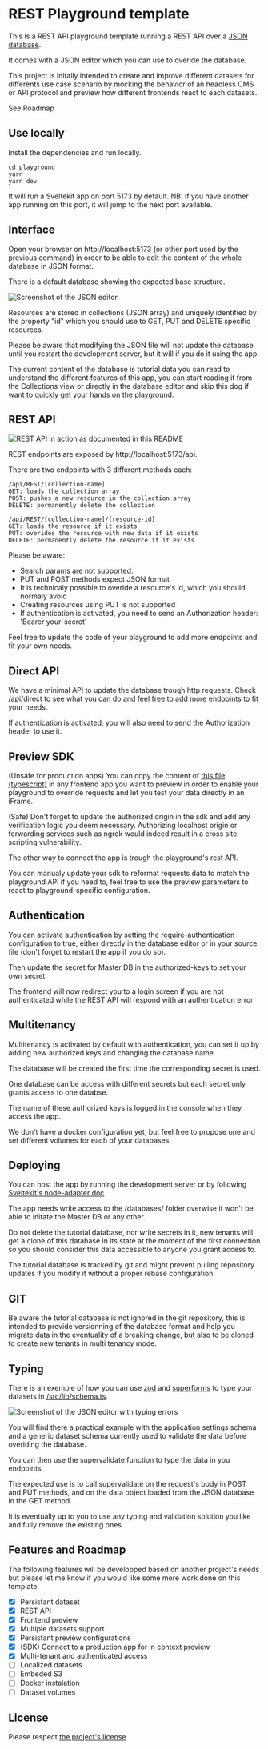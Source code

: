 # REST Playground template

This is a REST API playground template running a REST API over a [JSON database](https://www.npmjs.com/package/node-json-db).

It comes with a JSON editor which you can use to overide the database.

This project is initally intended to create and improve different datasets for differents use case scenario by mocking the behavior of an headless CMS or API protocol and preview how different frontends react to each datasets.

See Roadmap

## Use locally

Install the dependencies and run locally.
```
cd playground
yarn
yarn dev
```

It will run a Sveltekit app on port 5173 by default. 
NB: If you have another app running on this port, it will jump to the next port available.

## Interface

Open your browser on http://localhost:5173 (or other port used by the previous command) in order to be able to edit the content of the whole database in JSON format.

There is a default database showing the expected base structure.

![Screenshot of the JSON editor](https://github.com/Servant-Cities/rest-api-playground-template/blob/main/static/doc/editor.png?raw=true)

Resources are stored in collections (JSON array) and uniquely identified by the property "id" which you should use to GET, PUT and DELETE specific resources.

Please be aware that modifying the JSON file will not update the database until you restart the development server, but it will if you do it using the app.

The current content of the database is tutorial data you can read to understand the different features of this app, you can start reading it from the Collections view or directly in the database editor and skip this dog if want to quickly get your hands on the playground.


## REST API

![REST API in action as documented in this README](https://github.com/Servant-Cities/rest-api-playground-template/blob/main/static/doc/api.png?raw=true)

REST endpoints are exposed by http://localhost:5173/api.

There are two endpoints with 3 different methods each:

```
/api/REST/[collection-name]
GET: loads the collection array
POST: pushes a new resource in the collection array
DELETE: permanently delete the collection
```
```
/api/REST/[collection-name]/[resource-id]
GET: loads the resource if it exists
PUT: overides the resource with new data if it exists
DELETE: permanently delete the resource if it exists
```

Please be aware:
- Search params are not supported.
- PUT and POST methods expect JSON format
- It is technicaly possible to overide a resource's id, which you should normaly avoid
- Creating resources using PUT is not supported
- If authentication is activated, you need to send an Authorization header: 'Bearer your-secret'

Feel free to update the code of your playground to add more endpoints and fit your own needs.

## Direct API

We have a minimal API to update the database trough http requests. Check [/api/direct](https://github.com/Servant-Cities/rest-api-playground-template/blob/main/src/routes/api/direct/%5B...path%5D/%2Bserver.ts) to see what you can do and feel free to add more endpoints to fit your needs.

If authentication is activated, you will also need to send the Authorization header to use it.

## Preview SDK

(Unsafe for production apps) You can copy the content of [this file (typescript)](https://github.com/Servant-Cities/rest-api-playground-template/blob/main/src/lib/previewSDK.ts) in any frontend app you want to preview in order to enable your playground to override requests and let you test your data directly in an iFrame.

(Safe) Don't forget to update the authorized origin in the sdk and add any verification logic you deem necessary. Authorizing localhost origin or forwarding services such as ngrok would indeed result in a cross site scripting vulnerability.

The other way to connect the app is trough the playground's rest API.

You can manualy update your sdk to reformat requests data to match the playground API if you need to, feel free to use the preview parameters to react to playground-specific configuration.

## Authentication

You can activate authentication by setting the require-authentication configuration to true, either directly in the database editor or in your source file (don't forget to restart the app if you do so).

Then update the secret for Master DB in the authorized-keys to set your own secret.

The frontend will now redirect you to a login screen if you are not authenticated while the REST API will respond with an authentication error

## Multitenancy

Multitenancy is activated by default with authentication, you can set it up by adding new authorized keys and changing the database name.

The database will be created the first time the corresponding secret is used.

One database can be access with different secrets but each secret only grants access to one databse.

The name of these authorized keys is logged in the console when they access the app.

We don't have a docker configuration yet, but feel free to propose one and set different volumes for each of your databases.

## Deploying

You can host the app by running the development server or by following [Sveltekit's node-adapter doc](https://svelte.dev/docs/kit/adapter-node#Deploying)

The app needs write access to the /databases/ folder overwise it won't be able to initate the Master DB or any other.

Do not delete the tutorial database, nor write secrets in it, new tenants will get a clone of this database in its state at the moment of the first connection so you should consider this data accessible to anyone you grant access to.

The tutorial database is tracked by git and might prevent pulling repository updates if you modify it without a proper rebase configuration.

## GIT

Be aware the tutorial database is not ignored in the git repository, this is intended to provide versionning of the database format and help you migrate data in the eventuality of a breaking change, but also to be cloned to create new tenants in multi tenancy mode.

## Typing

There is an exemple of how you can use [zod](https://zod.dev/) and [superforms](https://superforms.rocks/) to type your datasets in [/src/lib/schema.ts](https://github.com/Servant-Cities/rest-api-playground-template/blob/main/src/lib/schema.ts).

![Screenshot of the JSON editor with typing errors](https://github.com/Servant-Cities/rest-api-playground-template/blob/main/static/doc/typing.png?raw=true)

You will find there a practical example with the application settings schema and a generic dataset schema currently used to validate the data before overiding the database.

You can then use the supervalidate function to type the data in you endpoints.

The expected use is to call supervalidate on the request's body in POST and PUT methods, and on the data object loaded from the JSON database in the GET method.

It is eventually up to you to use any typing and validation solution you like and fully remove the existing ones.

## Features and Roadmap

The following features will be developped based on another project's needs but please let me know if you would like some more work done on this template.

- [x] Persistant dataset
- [x] REST API
- [x] Frontend preview
- [x] Multiple datasets support
- [x] Persistant preview configurations
- [x] (SDK) Connect to a production app for in context preview
- [x] Multi-tenant and authenticated access
- [ ] Localized datasets
- [ ] Embeded S3
- [ ] Docker instalation
- [ ] Dataset volumes

## License

Please respect [the project's license](https://github.com/Servant-Cities/rest-api-playground-template/blob/main/LICENSE)